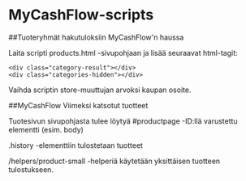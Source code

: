 # MyCashFlow-scripts

##Tuoteryhmät hakutuloksiin MyCashFlow'n haussa

Laita scripti products.html -sivupohjaan ja lisää seuraavat html-tagit:
```
<div class="category-result"></div>
<div class="categories-hidden"></div>
```
Vaihda scriptin store-muuttujan arvoksi kaupan osoite.



##MyCashFlow Viimeksi katsotut tuotteet

Tuotesivun sivupohjasta tulee löytyä #productpage -ID:llä varustettu elementti (esim. body)

.history -elementtiin tulostetaan tuotteet

/helpers/product-small -helperiä käytetään yksittäisen tuotteen tulostukseen.


